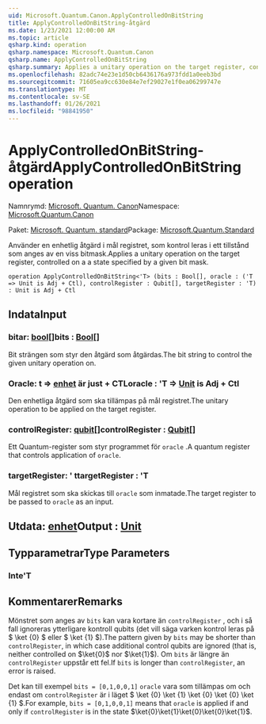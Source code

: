 ```yaml
---
uid: Microsoft.Quantum.Canon.ApplyControlledOnBitString
title: ApplyControlledOnBitString-åtgärd
ms.date: 1/23/2021 12:00:00 AM
ms.topic: article
qsharp.kind: operation
qsharp.namespace: Microsoft.Quantum.Canon
qsharp.name: ApplyControlledOnBitString
qsharp.summary: Applies a unitary operation on the target register, controlled on a a state specified by a given bit mask.
ms.openlocfilehash: 82adc74e23e1d50cb6436176a973fdd1a0eeb3bd
ms.sourcegitcommit: 71605ea9cc630e84e7ef29027e1f0ea06299747e
ms.translationtype: MT
ms.contentlocale: sv-SE
ms.lasthandoff: 01/26/2021
ms.locfileid: "98841950"
---
```

# <a name="applycontrolledonbitstring-operation"></a><span data-ttu-id="b25cb-102">ApplyControlledOnBitString-åtgärd</span><span class="sxs-lookup"><span data-stu-id="b25cb-102">ApplyControlledOnBitString operation</span></span>

<span data-ttu-id="b25cb-103">Namnrymd: [Microsoft. Quantum. Canon](xref:Microsoft.Quantum.Canon)</span><span class="sxs-lookup"><span data-stu-id="b25cb-103">Namespace: [Microsoft.Quantum.Canon](xref:Microsoft.Quantum.Canon)</span></span>

<span data-ttu-id="b25cb-104">Paket: [Microsoft. Quantum. standard](https://nuget.org/packages/Microsoft.Quantum.Standard)</span><span class="sxs-lookup"><span data-stu-id="b25cb-104">Package: [Microsoft.Quantum.Standard](https://nuget.org/packages/Microsoft.Quantum.Standard)</span></span>


<span data-ttu-id="b25cb-105">Använder en enhetlig åtgärd i mål registret, som kontrol leras i ett tillstånd som anges av en viss bitmask.</span><span class="sxs-lookup"><span data-stu-id="b25cb-105">Applies a unitary operation on the target register, controlled on a a state specified by a given bit mask.</span></span>

```qsharp
operation ApplyControlledOnBitString<'T> (bits : Bool[], oracle : ('T => Unit is Adj + Ctl), controlRegister : Qubit[], targetRegister : 'T) : Unit is Adj + Ctl
```


## <a name="input"></a><span data-ttu-id="b25cb-106">Indata</span><span class="sxs-lookup"><span data-stu-id="b25cb-106">Input</span></span>

### <a name="bits--bool"></a><span data-ttu-id="b25cb-107">bitar: [bool](xref:microsoft.quantum.lang-ref.bool)[]</span><span class="sxs-lookup"><span data-stu-id="b25cb-107">bits : [Bool](xref:microsoft.quantum.lang-ref.bool)[]</span></span>

<span data-ttu-id="b25cb-108">Bit strängen som styr den åtgärd som åtgärdas.</span><span class="sxs-lookup"><span data-stu-id="b25cb-108">The bit string to control the given unitary operation on.</span></span>


### <a name="oracle--t--unit--is-adj--ctl"></a><span data-ttu-id="b25cb-109">Oracle: t => [enhet](xref:microsoft.quantum.lang-ref.unit)  är just + CTL</span><span class="sxs-lookup"><span data-stu-id="b25cb-109">oracle : 'T => [Unit](xref:microsoft.quantum.lang-ref.unit)  is Adj + Ctl</span></span>

<span data-ttu-id="b25cb-110">Den enhetliga åtgärd som ska tillämpas på mål registret.</span><span class="sxs-lookup"><span data-stu-id="b25cb-110">The unitary operation to be applied on the target register.</span></span>


### <a name="controlregister--qubit"></a><span data-ttu-id="b25cb-111">controlRegister: [qubit](xref:microsoft.quantum.lang-ref.qubit)[]</span><span class="sxs-lookup"><span data-stu-id="b25cb-111">controlRegister : [Qubit](xref:microsoft.quantum.lang-ref.qubit)[]</span></span>

<span data-ttu-id="b25cb-112">Ett Quantum-register som styr programmet för `oracle` .</span><span class="sxs-lookup"><span data-stu-id="b25cb-112">A quantum register that controls application of `oracle`.</span></span>


### <a name="targetregister--t"></a><span data-ttu-id="b25cb-113">targetRegister: ' t</span><span class="sxs-lookup"><span data-stu-id="b25cb-113">targetRegister : 'T</span></span>

<span data-ttu-id="b25cb-114">Mål registret som ska skickas till `oracle` som inmatade.</span><span class="sxs-lookup"><span data-stu-id="b25cb-114">The target register to be passed to `oracle` as an input.</span></span>



## <a name="output--unit"></a><span data-ttu-id="b25cb-115">Utdata: [enhet](xref:microsoft.quantum.lang-ref.unit)</span><span class="sxs-lookup"><span data-stu-id="b25cb-115">Output : [Unit](xref:microsoft.quantum.lang-ref.unit)</span></span>



## <a name="type-parameters"></a><span data-ttu-id="b25cb-116">Typparametrar</span><span class="sxs-lookup"><span data-stu-id="b25cb-116">Type Parameters</span></span>

### <a name="t"></a><span data-ttu-id="b25cb-117">Inte</span><span class="sxs-lookup"><span data-stu-id="b25cb-117">'T</span></span>



## <a name="remarks"></a><span data-ttu-id="b25cb-118">Kommentarer</span><span class="sxs-lookup"><span data-stu-id="b25cb-118">Remarks</span></span>

<span data-ttu-id="b25cb-119">Mönstret som anges av `bits` kan vara kortare än `controlRegister` , och i så fall ignoreras ytterligare kontroll qubits (det vill säga varken kontrol leras på $ \ket {0} $ eller $ \ket {1} $).</span><span class="sxs-lookup"><span data-stu-id="b25cb-119">The pattern given by `bits` may be shorter than `controlRegister`, in which case additional control qubits are ignored (that is, neither controlled on $\ket{0}$ nor $\ket{1}$).</span></span>
<span data-ttu-id="b25cb-120">Om `bits` är längre än `controlRegister` uppstår ett fel.</span><span class="sxs-lookup"><span data-stu-id="b25cb-120">If `bits` is longer than `controlRegister`, an error is raised.</span></span>

<span data-ttu-id="b25cb-121">Det kan till exempel `bits = [0,1,0,0,1]` `oracle` vara som tillämpas om och endast om `controlRegister` är i läget $ \ket {0} \ket {1} \ket {0} \ket {0} \ket {1} $.</span><span class="sxs-lookup"><span data-stu-id="b25cb-121">For example, `bits = [0,1,0,0,1]` means that `oracle` is applied if and only if `controlRegister` is in the state $\ket{0}\ket{1}\ket{0}\ket{0}\ket{1}$.</span></span>